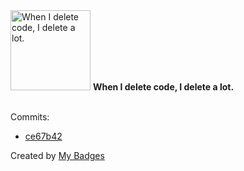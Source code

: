 <img src="https://my-badges.github.io/my-badges/mass-delete-commit-10k.png" alt="When I delete code, I delete a lot." title="When I delete code, I delete a lot." width="128">
<strong>When I delete code, I delete a lot.</strong>
<br><br>

Commits:

- <a href="https://github.com/WinJayX/005.Python/commit/ce67b42a58a22d424e484c2d7479fdc73cd12a17">ce67b42</a>


Created by <a href="https://github.com/my-badges/my-badges">My Badges</a>